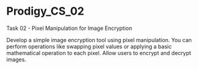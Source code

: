# Prodigy_CS_02

Task 02 - Pixel Manipulation for Image Encryption

Develop a simple image encryption tool using pixel manipulation. You can perform operations like swapping pixel values or applying a basic mathematical operation to each pixel. Allow users to encrypt and decrypt images.
